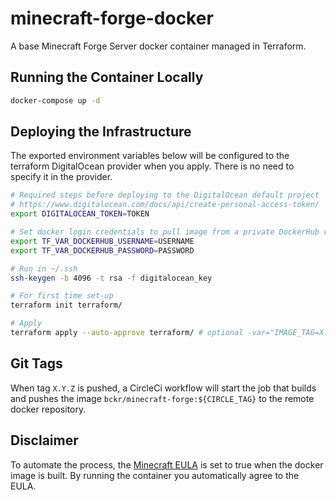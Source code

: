 # minecraft-forge-docker
A base Minecraft Forge Server docker container managed in Terraform.

## Running the Container Locally
``` bash
docker-compose up -d
```

## Deploying the Infrastructure
The exported environment variables below will be configured to the terraform DigitalOcean provider when you apply. There is no need to specify it in the provider.
``` bash
# Required steps before deploying to the DigitalOcean default project
# https://www.digitalocean.com/docs/api/create-personal-access-token/
export DIGITALOCEAN_TOKEN=TOKEN

# Set docker login credentials to pull image from a private DockerHub repository
export TF_VAR_DOCKERHUB_USERNAME=USERNAME
export TF_VAR_DOCKERHUB_PASSWORD=PASSWORD

# Run in ~/.ssh
ssh-keygen -b 4096 -t rsa -f digitalocean_key

# For first time set-up
terraform init terraform/

# Apply
terraform apply --auto-approve terraform/ # optional -var="IMAGE_TAG=X.X.X" to deploy specific image tag, defaults to 'latest'
```

## Git Tags
When tag `X.Y.Z` is pushed, a CircleCi workflow will start the job that builds and pushes the image `bckr/minecraft-forge:${CIRCLE_TAG}` to the remote docker repository.

## Disclaimer
To automate the process, the [Minecraft EULA](https://account.mojang.com/documents/minecraft_eula) is set to true when the docker image is built. By running the container you automatically agree to the EULA.
